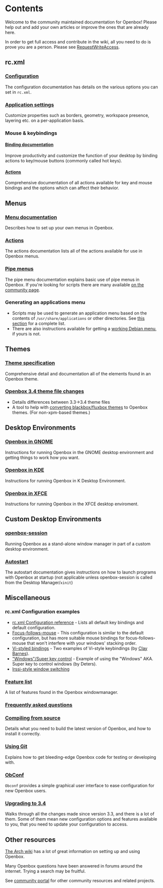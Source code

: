 # Contents

Welcome to the community maintained documentation for Openbox!
Please help out and add your own articles or improve the ones that are already here.

In order to get full access and contribute in the wiki,
all you need to do is prove you are a person. Please see [RequestWriteAccess](#).

## rc.xml

### [Configuration](Configuration.md)

The configuration documentation has details on the various options you can set in `rc.xml`.

### [Application settings](Applications.md)

Customize properties such as borders, geometry, workspace presence, layering etc.
on a per-application basis.

### Mouse & keybindings

#### [Binding documentation](Bindings.md)

Improve productivity and customize the function of your desktop
by binding actions to key/mouse buttons (commonly called hot keys).

#### [Actions](Actions.md)

Comprehensive documentation of all actions available for key and mouse bindings
and the options which can affect their behavior.

## Menus

### [Menu documentation](Menus.md)

Describes how to set up your own menus in Openbox.

### [Actions](Actions.md#introduction)

The actions documentation lists all of the actions available for use in Openbox menus.

### [Pipe menus](Menus.md#pipe-menus)

The pipe menu documentation explains basic use of pipe menus in Openbox.
If you're looking for scripts there are many available [on the community page](../Community/Pipemenus/index.md).

### Generating an applications menu

- Scripts may be used to generate an application menu based
  on the contents of `/usr/share/applications` or other directories.
  See [this section](../Community/Pipemenus/index.md#application-menus) for a complete list.
- There are also instructions available for getting
  a [working Debian menu](MenusDebian.md), if yours is not.

## Themes

### [Theme specification](Themes.md)

Comprehensive detail and documentation all of the elements found in an Openbox theme.

### [Openbox 3.4 theme file changes](UpgradingTo3.4.md#themes)

- Details differences between 3.3-&gt;3.4 theme files
- A tool to help with [converting blackbox/fluxbox themes](https://icculus.org/openbox/tools/themeupdate.py)
  to Openbox themes. (For non-xpm-based themes.)

## Desktop Environments

### [Openbox in GNOME](UsingOpenboxInGNOME.md)

Instructions for running Openbox in the GNOME desktop environment
and getting things to work how you want.

### [Openbox in KDE](UsingOpenboxInKDE.md)

Instructions for running Openbox in K Desktop Environment.

### [Openbox in XFCE](UsingOpenboxInXFCE.md)

Instructions for running Openbox in the XFCE desktop enviroment.

## Custom Desktop Environments

### [openbox-session](Session.md)

Running Openbox as a stand-alone window manager in part of a custom desktop environment.

### [Autostart](Autostart.md)

The autostart documentation gives instructions on how to launch programs
with Openbox at startup (not applicable unless openbox-session is called
from the Desktop Manager/`xinit`)

## Miscellaneous

### rc.xml Configuration examples

- [rc.xml Configuration reference](DefaultConfiguration.md) -
  Lists all default key bindings and default configuration.
- [Focus-follows-mouse](MouseFocusExample.md) -
  This configuration is similar to the default configuration,
  but has more suitable mouse bindings for focus-follows-mouse
  that won't interfere with your windows' stacking order.
- [Vi-styled bindings](ClaysViStyleSpatial.md) -
  Two examples of Vi-style keybindings (by [Clay Barnes](../User/Rcbarnes.md)).
- ["Windows"/Super key control](WindowsInteractionWithWindowsKey.md) - Example
  of using the "Windows" AKA. Super key to control windows (by Deters).
- [Irssi-style window switching](IrssiStyleFocus.md)

### [Feature list](Features.md)

A list of features found in the Openbox windowmanager.

### [Frequently asked questions](../FAQ.md)

### [Compiling from source](Installing.md)

Details what you need to build the latest version of Openbox,
and how to install it correctly.

### [Using Git](UsingGit.md)

Explains how to get bleeding-edge Openbox code for testing or developing with.

### [ObConf](../ObConf/About.md)

`Obconf` provides a simple graphical user interface to ease configuration
for new Openbox users.

### [Upgrading to 3.4](UpgradingTo3.4.md)

Walks through all the changes made since version 3.3, and there is a lot of them.
Some of them mean new configuration options and features available to you,
that you need to update your configuration to access.

## Other resources

[The Arch wiki](https://wiki.archlinux.org/index.php/Openbox)
has a lot of great information on setting up and using Openbox.

Many Openbox questions have been answered in forums around the internet.
Trying a search may be fruitful.

See [community portal](../Community/Portal.md) for other community resources
and related projects.
